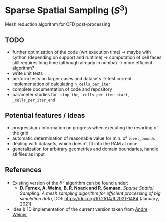 # Sparse Spatial Sampling ($S^3$)
Mesh reduction algorithm for CFD post-processing

## TODO
- further optimization of the code (wrt execution time) -> maybe with cython (depending on support and runtime)
-> computation of cell faces still requires long time (although already in numba) -> more efficient algorithm?
- write unit tests
- perform tests on larger cases and datasets -> test current implementation of calculating `n_cells_per_iter`
- complete documentation of code and repository
- parameter studies for `_stop_thr`, `_cells_per_iter_start`, `_cells_per_iter_end`

## Potential features / Ideas
- progressbar / information on progress when executing the resorting of the grid
- automatic determination of reasonable value for min. of `level_bounds`
- dealing with datasets, which doesn't fit into the RAM at once
- generalization for arbitrary geometries and domain boundaries, handle stl files as input

## References
- Existing version of the $S^3$ algorithm can be found under: 
  - **D. Fernex, A. Weine, B. R. Noack and R. Semaan.** *Sparse Spatial Sampling: A mesh sampling algorithm for efficient 
  processing of big simulation data*, DOI: https://doi.org/10.2514/6.2021-1484 (January, 2021).
- Idea & 1D implementation of the current version taken from [Andre Weiner](https://github.com/AndreWeiner)

